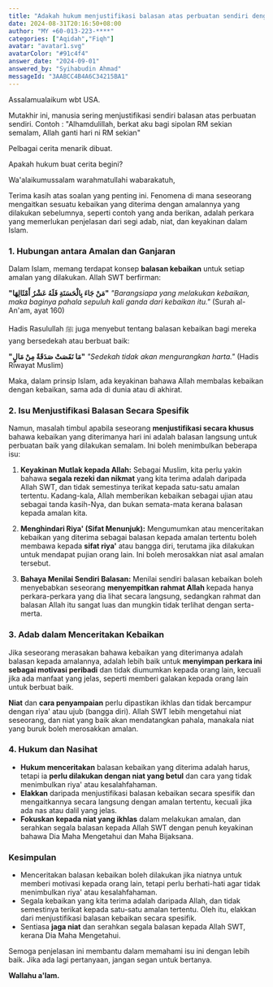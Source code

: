 ```yaml
---
title: "Adakah hukum menjustifikasi balasan atas perbuatan sendiri dengan mengaitkan rezeki dan kejadian tertentu?"
date: 2024-08-31T20:16:50+08:00
author: "MY +60-013-223-****"
categories: ["Aqidah","Fiqh"]
avatar: "avatar1.svg"
avatarColor: "#91c4f4"
answer_date: "2024-09-01"
answered_by: "Syihabudin Ahmad"
messageId: "3AABCC4B4A6C34215BA1"
---
```


Assalamualaikum wbt USA.

Mutakhir ini, manusia sering menjustifikasi sendiri balasan atas perbuatan sendiri. Contoh : "Alhamdulillah, berkat aku bagi sipolan RM sekian semalam, Allah ganti hari ni RM sekian" 

Pelbagai cerita menarik dibuat.

Apakah hukum buat cerita begini?

<!--more-->

Wa'alaikumussalam warahmatullahi wabarakatuh,

Terima kasih atas soalan yang penting ini. Fenomena di mana seseorang mengaitkan sesuatu kebaikan yang diterima dengan amalannya yang dilakukan sebelumnya, seperti contoh yang anda berikan, adalah perkara yang memerlukan penjelasan dari segi adab, niat, dan keyakinan dalam Islam.

### 1. **Hubungan antara Amalan dan Ganjaran**

Dalam Islam, memang terdapat konsep **balasan kebaikan** untuk setiap amalan yang dilakukan. Allah SWT berfirman:

**"مَنْ جَاءَ بِالْحَسَنَةِ فَلَهُ عَشْرُ أَمْثَالِهَا"**
_"Barangsiapa yang melakukan kebaikan, maka baginya pahala sepuluh kali ganda dari kebaikan itu."_
(Surah al-An'am, ayat 160)

Hadis Rasulullah ﷺ juga menyebut tentang balasan kebaikan bagi mereka yang bersedekah atau berbuat baik:

**"مَا نَقَصَتْ صَدَقَةٌ مِنْ مَالٍ"**
_"Sedekah tidak akan mengurangkan harta."_
(Hadis Riwayat Muslim)

Maka, dalam prinsip Islam, ada keyakinan bahawa Allah membalas kebaikan dengan kebaikan, sama ada di dunia atau di akhirat.

### 2. **Isu Menjustifikasi Balasan Secara Spesifik**

Namun, masalah timbul apabila seseorang **menjustifikasi secara khusus** bahawa kebaikan yang diterimanya hari ini adalah balasan langsung untuk perbuatan baik yang dilakukan semalam. Ini boleh menimbulkan beberapa isu:

1. **Keyakinan Mutlak kepada Allah:** Sebagai Muslim, kita perlu yakin bahawa **segala rezeki dan nikmat** yang kita terima adalah daripada Allah SWT, dan tidak semestinya terikat kepada satu-satu amalan tertentu. Kadang-kala, Allah memberikan kebaikan sebagai ujian atau sebagai tanda kasih-Nya, dan bukan semata-mata kerana balasan kepada amalan kita.

2. **Menghindari Riya' (Sifat Menunjuk):** Mengumumkan atau menceritakan kebaikan yang diterima sebagai balasan kepada amalan tertentu boleh membawa kepada **sifat riya'** atau bangga diri, terutama jika dilakukan untuk mendapat pujian orang lain. Ini boleh merosakkan niat asal amalan tersebut.

3. **Bahaya Menilai Sendiri Balasan:** Menilai sendiri balasan kebaikan boleh menyebabkan seseorang **menyempitkan rahmat Allah** kepada hanya perkara-perkara yang dia lihat secara langsung, sedangkan rahmat dan balasan Allah itu sangat luas dan mungkin tidak terlihat dengan serta-merta.

### 3. **Adab dalam Menceritakan Kebaikan**

Jika seseorang merasakan bahawa kebaikan yang diterimanya adalah balasan kepada amalannya, adalah lebih baik untuk **menyimpan perkara ini sebagai motivasi peribadi** dan tidak diumumkan kepada orang lain, kecuali jika ada manfaat yang jelas, seperti memberi galakan kepada orang lain untuk berbuat baik.

**Niat** dan **cara penyampaian** perlu dipastikan ikhlas dan tidak bercampur dengan riya' atau ujub (bangga diri). Allah SWT lebih mengetahui niat seseorang, dan niat yang baik akan mendatangkan pahala, manakala niat yang buruk boleh merosakkan amalan.

### 4. **Hukum dan Nasihat**

- **Hukum menceritakan** balasan kebaikan yang diterima adalah harus, tetapi ia **perlu dilakukan dengan niat yang betul** dan cara yang tidak menimbulkan riya' atau kesalahfahaman.
- **Elakkan** daripada menjustifikasi balasan kebaikan secara spesifik dan mengaitkannya secara langsung dengan amalan tertentu, kecuali jika ada nas atau dalil yang jelas.
- **Fokuskan kepada niat yang ikhlas** dalam melakukan amalan, dan serahkan segala balasan kepada Allah SWT dengan penuh keyakinan bahawa Dia Maha Mengetahui dan Maha Bijaksana.

### Kesimpulan

- Menceritakan balasan kebaikan boleh dilakukan jika niatnya untuk memberi motivasi kepada orang lain, tetapi perlu berhati-hati agar tidak menimbulkan riya' atau kesalahfahaman.
- Segala kebaikan yang kita terima adalah daripada Allah, dan tidak semestinya terikat kepada satu-satu amalan tertentu. Oleh itu, elakkan dari menjustifikasi balasan kebaikan secara spesifik.
- Sentiasa **jaga niat** dan serahkan segala balasan kepada Allah SWT, kerana Dia Maha Mengetahui.

Semoga penjelasan ini membantu dalam memahami isu ini dengan lebih baik. Jika ada lagi pertanyaan, jangan segan untuk bertanya.

**Wallahu a'lam.**

